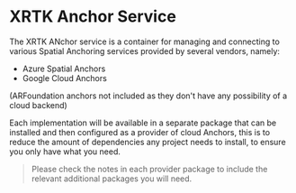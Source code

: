 <!-- Offline documentation -->

# XRTK Anchor Service

The XRTK ANchor service is a container for managing and connecting to various Spatial Anchoring services provided by several vendors, namely:

* Azure Spatial Anchors
* Google Cloud Anchors

(ARFoundation anchors not included as they don't have any possibility of a cloud backend)

Each implementation will be available in a separate package that can be installed and then configured as a provider of cloud Anchors, this is to reduce the amount of dependencies any project needs to install, to ensure you only have what you need.

> Please check the notes in each provider package to include the relevant additional packages you will need.
